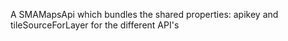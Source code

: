 A SMAMapsApi which bundles the shared properties: apikey and tileSourceForLayer for the different API's